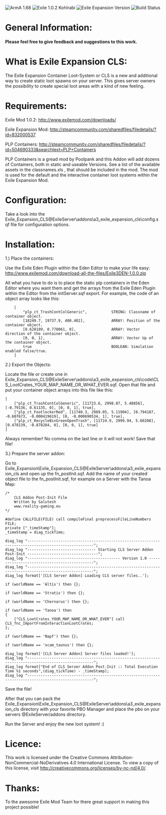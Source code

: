 ![ArmA 1.68](https://img.shields.io/badge/Arma-1.68-blue.svg) ![Exile 1.0.2 Kohlrabi](https://img.shields.io/badge/Exile-1.0.2%20Kohlrabi-C72651.svg) ![Exile Expansion Version](https://img.shields.io/badge/Exile%20Expansion-0.86%20Alpha-orange.svg) ![Build Status](https://img.shields.io/badge/build-passing-brightgreen.svg)

# General Information:
#### Please feel free to give feedback and suggestions to this work.

# What is Exile Expansion CLS:
The Exile Expansion Container Loot-System or CLS is a new and additional way to create static loot spawns on your server.
This gives server owners the possibility to create special loot areas with a kind of new feeling.

# Requirements:
Exile Mod 1.0.2: 
http://www.exilemod.com/downloads/

Exile Expansion Mod:
http://steamcommunity.com/sharedfiles/filedetails/?id=832000537

PLP Containers:
http://steamcommunity.com/sharedfiles/filedetails/?id=504690333&searchtext=PLP+Containers

PLP Containers is a gread mod by Poolpank and this Addon will add dozens of Containers, both in static and useable Versions.
See a list of the available assets in the classnames.xls , that should be included in the mod.
The mod is used for the default and the interactive container loot systems within the Exile Expansion Mod.

# Configuration:
Take a look into the Exile_Expansion_CLS\@ExileServer\addons\a3_exile_expansion_cls\config.sqf file for configuration options.

# Installation:

1.) Place the containers:

Use the Exile Eden Plugin within the Eden Editor to make your life easy: http://www.exilemod.com/download-all-the-files/Exile3DEN-1.0.0.zip

All what you have to do is to place the static plp containers in the Eden Editor where you want them and get the arrays from the Exile Eden Plugin within the Editor from the initServer.sqf export.
For example, the code of an object array looks like this:
```
	[
		"plp_ct_TrashContColGeneric",			STRING: Classname of container object.
		[18249.7, 19737.9, 400.402],			ARRAY: Position of the container object.
		[0.628189, 0.778061, 0],				ARRAY: Vector direction of the container object.
		[0, 0, 1], 								ARRAY: Vector Up of the container object.
		true									BOOLEAN: Simulation enabled false/true.
	]
```

2.) Export the Objects:

Locate the file or create one in Exile_Expansion_CLS\@ExileServer\addons\a3_exile_expansion_cls\code\CLS_LootCrates_YOUR_MAP_NAME_OR_WHAT_EVER.sqf.
Open that file and put your container object arrays into this file like this:
```
[
	["plp_ct_TrashContColGeneric", [11723.6, 2998.87, 5.48856], [-0.79136, 0.61135, 0], [0, 0, 1], true],
	["plp_ct_FootlockerRed", [11740.3, 2989.05, 5.11904], [0.794187, -0.607673, -0.000419619], [0, -0.000690534, 1], true],
	["plp_ct_RecycleBinGreenOpenTrash", [11724.9, 2999.94, 5.60208], [0.478139, -0.878284, 0], [0, 0, 1], true]
]
```
Always remember! No comma on the last line or it will not work!
Save that file!

3.) Prepare the server addon:

Go to Exile_Expansion\Exile_Expansion_CLS\@ExileServer\addons\a3_exile_expansion_cls and open up the fn_postInit.sqf.
Add the name of your created object file to the fn_postInit.sqf, for example on a Server with the Tanoa Map:
```
/*
	CLS Addon Post-Init File
	Written by Salutesh
	www.reality-gaming.eu
*/

#define CALLFILE(FILE) call compileFinal preprocessFileLineNumbers FILE;
private ["_timeStamp"];
_timeStamp = diag_tickTime;

diag_log "----------------------------------------------------------------------------------------------------";
diag_log "------------------------------- Starting CLS Server Addon Post-Init --------------------------------";
diag_log "------------------------------------------ Version 1.0 ---------------------------------------------";
diag_log "----------------------------------------------------------------------------------------------------";
diag_log format['[CLS Server Addon] Loading CLS server files..'];

if (worldName == 'Altis') then {};

if (worldName == 'Stratis') then {};

if (worldName == 'Chernarus') then {};

if (worldName == 'Tanoa') then
{
	["CLS_LootCrates_YOUR_MAP_NAME_OR_WHAT_EVER"] call CLS_fnc_ImportFromInteractionLootCrates;
};

if (worldName == 'Napf') then {};

if (worldName == 'xcam_taunus') then {};

diag_log format['[CLS Server Addon] Server files loaded!'];
diag_log "----------------------------------------------------------------------------------------------------";
diag_log format["End of CLS Server Addon Post-Init :: Total Execution Time %1 seconds",(diag_tickTime) - _timeStamp];
diag_log "----------------------------------------------------------------------------------------------------";
```
Save the file!

After that you can pack the Exile_Expansion\Exile_Expansion_CLS\@ExileServer\addons\a3_exile_expansion_cls directory
with your favorite PBO Manager and place the pbo on your servers @ExileServer/addons directory.

Run the Server and enjoy the new loot system! :)


# Licence:
This work is licensed under the Creative Commons Attribution-NonCommercial-NoDerivatives 4.0 International License.
To view a copy of this license, visit http://creativecommons.org/licenses/by-nc-nd/4.0/.

# Thanks:
To the awesome Exile Mod Team for there great support in making this project possible!